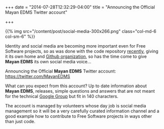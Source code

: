 +++
date = "2014-07-28T12:32:29-04:00"
title = "Announcing the Official Mayan EDMS Twitter account"

+++

{{% img src="/content/post/social-media-300x266.png" class="col-md-6 col-sm-6" %}}


Identity and social media are becoming more important even for Free Software
projects, so as was done with the code repository [recently](/post/new-home/),
giving it its own home and [Github organization](https://github.com/mayan-edms),
so has the time come to give **Mayan EDMS** its own social media voice…

Announcing the Official **Mayan EDMS** Twitter account: https://twitter.com/MayanEDMS

What can you expect from this account? Up to date information about **Mayan EDMS**,
releases, simple questions and answers that are not meant for the technical
[Google Group](https://groups.google.com/forum/#!forum/mayan-edms) but fit in 140 characters.

The account is managed by volunteers whose day job is social media management
so it will be a very carefully curated information channel and a good example
how to contribute to Free Software projects in ways other than just code.
